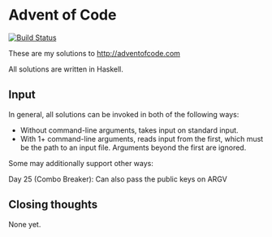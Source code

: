 # Advent of Code

[![Build Status](https://travis-ci.org/petertseng/adventofcode-hs-2020.svg?branch=master)](https://travis-ci.org/petertseng/adventofcode-hs-2020)

These are my solutions to http://adventofcode.com

All solutions are written in Haskell.

## Input

In general, all solutions can be invoked in both of the following ways:

* Without command-line arguments, takes input on standard input.
* With 1+ command-line arguments, reads input from the first, which must be the path to an input file.
  Arguments beyond the first are ignored.

Some may additionally support other ways:

Day 25 (Combo Breaker): Can also pass the public keys on ARGV

## Closing thoughts

None yet.
